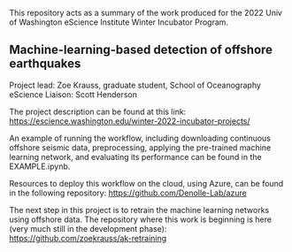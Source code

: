 This repository acts as a summary of the work produced for the 2022 Univ of Washington eScience Institute Winter Incubator Program.

## Machine-learning-based detection of offshore earthquakes

Project lead: Zoe Krauss, graduate student, School of Oceanography  
eScience Liaison: Scott Henderson

The project description can be found at this link: https://escience.washington.edu/winter-2022-incubator-projects/  






An example of running the workflow, including downloading continuous offshore seismic data, preprocessing, applying the pre-trained machine learning network, and evaluating its performance can be found in the EXAMPLE.ipynb.


Resources to deploy this workflow on the cloud, using Azure, can be found in the following repository:
https://github.com/Denolle-Lab/azure

The next step in this project is to retrain the machine learning networks using offshore data. The repository where this work is beginning is here (very much still in the development phase):  
https://github.com/zoekrauss/ak-retraining



